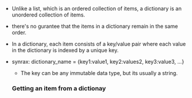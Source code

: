 - Unlike a list, which is an ordered collection of items, a dictionary is an unordered collection of items.
- there's no gurantee that the items in a dictionary remain in the same order.

- In a dictionary, each item consists of a key/value pair where each value in the dictionary is indexed by a unique key.
- synrax:
   dictionary_name = {key1:value1, key2:values2, key3:value3, ...}
   - The key can be any immutable data type, but its usually a string.

   ### Getting an item from a dictionay 
   
